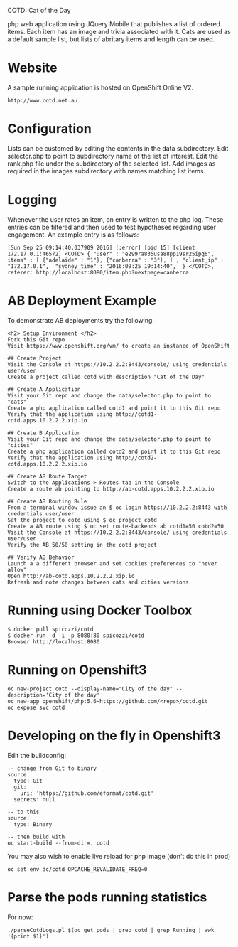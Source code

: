 
COTD: Cat of the Day

php web application using JQuery Mobile that publishes a list of ordered items. 
Each item has an image and trivia associated with it.
Cats are used as a default sample list, but lists of abritary items and length can be used.

# Website

A sample running application is hosted on OpenShift Online V2.

    http://www.cotd.net.au

# Configuration

Lists can be customed by editing the contents in the data subdirectory.
Edit selector.php to point to subdirectory name of the list of interest.
Edit the rank.php file under the subdirectory of the selected list.
Add images as required in the images subdirectory with names matching list items.

# Logging

Whenever the user rates an item, an entry is written to the php log.
These entries can be filtered and then used to test hypotheses regarding user engagement.
An example entry is as follows:

    [Sun Sep 25 09:14:40.037909 2016] [:error] [pid 15] [client 172.17.0.1:46572] <COTD> { "user" : "e299ra835usa88pp19sr25ipg6", items" : [ {"adelaide" : "1"}, {"canberra" : "3"}, ] , "client_ip" : "172.17.0.1",  "sydney_time" : "2016:09:25 19:14:40",  } </COTD>, referer: http://localhost:8080/item.php?nextpage=canberra

# AB Deployment Example

To demonstrate AB deployments try the following:

    <h2> Setup Environment </h2>
    Fork this Git repo
    Visit https://www.openshift.org/vm/ to create an instance of OpenShift 

    ## Create Project
    Visit the Console at https://10.2.2.2:8443/console/ using credentials user/user
    Create a project called cotd with description "Cat of the Day"

    ## Create A Application
    Visit your Git repo and change the data/selector.php to point to "cats"
    Create a php application called cotd1 and point it to this Git repo
    Verify that the application using http://cotd1-cotd.apps.10.2.2.2.xip.io

    ## Create B Application
    Visit your Git repo and change the data/selector.php to point to "cities"
    Create a php application called cotd2 and point it to this Git repo
    Verify that the application using http://cotd2-cotd.apps.10.2.2.2.xip.io

    ## Create AB Route Target
    Switch to the Applications > Routes tab in the Console
    Create a route ab pointing to http://ab-cotd.apps.10.2.2.2.xip.io
 
    ## Create AB Routing Rule
    From a terminal window issue an $ oc login https://10.2.2.2:8443 with credentials user/user 
    Set the project to cotd using $ oc project cotd
    Create a AB route using $ oc set route-backends ab cotd1=50 cotd2=50
    Visit the Console at https://10.2.2.2:8443/console/ using credentials user/user
    Verify the AB 50/50 setting in the cotd project

    ## Verify AB Behavior
    Launch a a different browser and set cookies preferences to "never allow"
    Open http://ab-cotd.apps.10.2.2.2.xip.io 
    Refresh and note changes between cats and cities versions


# Running using Docker Toolbox

    $ docker pull spicozzi/cotd
    $ docker run -d -i -p 8080:80 spicozzi/cotd
    Browser http://localhost:8080

# Running on Openshift3

    oc new-project cotd --display-name="City of the day" --description='City of the day'
    oc new-app openshift/php:5.6~https://github.com/<repo>/cotd.git
    oc expose svc cotd

# Developing on the fly in Openshift3

Edit the buildconfig:

    -- change from Git to binary
    source:
      type: Git
      git:
        uri: 'https://github.com/eformat/cotd.git'
      secrets: null

    -- to this
    source:
      type: Binary

    -- then build with
    oc start-build --from-dir=. cotd

You may also wish to enable live reload for php image (don't do this in prod)

    oc set env dc/cotd OPCACHE_REVALIDATE_FREQ=0

# Parse the pods running statistics

For now:

    ./parseCotdLogs.pl $(oc get pods | grep cotd | grep Running | awk '{print $1}')
